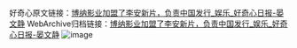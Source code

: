 好奇心原文链接：[博纳影业加盟了李安新片，负责中国发行_娱乐_好奇心日报-晏文静](https://www.qdaily.com/articles/5771.html)
WebArchive归档链接：[博纳影业加盟了李安新片，负责中国发行_娱乐_好奇心日报-晏文静](http://web.archive.org/web/20190623165440/https://www.qdaily.com/articles/5771.html)
![image](http://ww3.sinaimg.cn/large/007d5XDply1g3w93j3sjkj30u02ez7wh)